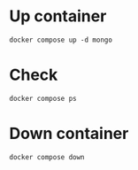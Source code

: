 # Up container

```
docker compose up -d mongo
```

# Check

```
docker compose ps
```

# Down container

```
docker compose down
```
